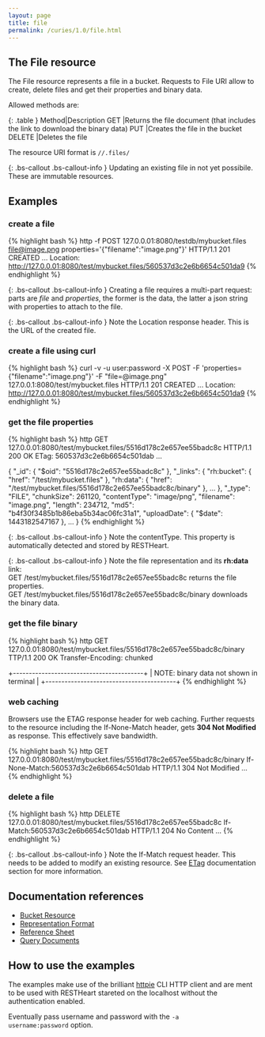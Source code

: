 ```yaml
---
layout: page
title: file
permalink: /curies/1.0/file.html
---
```


## The File resource

The File resource represents a file in a bucket.
Requests to File URI allow to create, delete files and get their properties and binary data.

Allowed methods are:

{: .table }
Method|Description
GET	|Returns the file document (that includes the link to download the binary data)
PUT	|Creates the file in the bucket
DELETE	|Deletes the file

The resource URI format is <code>/<dbname>/<bucketname>.files/<fileid></code>

{: .bs-callout .bs-callout-info }
Updating an existing file in not yet possibile. These are immutable resources.

## Examples

### create a file

{% highlight bash %}
http -f POST 127.0.0.01:8080/testdb/mybucket.files file@image.png properties='{"filename":"image.png"}'
HTTP/1.1 201 CREATED
...
Location: http://127.0.0.01:8080/test/mybucket.files/560537d3c2e6b6654c501da9
{% endhighlight %}

{: .bs-callout .bs-callout-info }
Creating a file requires a multi-part request: parts are *file* and *properties*, the former is the data, the latter a json string with properties to attach to the file.

{: .bs-callout .bs-callout-info }
Note the Location response header. This is the URL of the created file.

### create a file using curl
{% highlight bash %}
curl -v -u user:password -X POST -F 'properties={"filename":"image.png"}' -F "file=@image.png" 127.0.0.1:8080/test/mybucket.files
HTTP/1.1 201 CREATED
...
Location: http://127.0.0.01:8080/test/mybucket.files/560537d3c2e6b6654c501da9
{% endhighlight %}

### get the file properties

{% highlight bash %}
http GET 127.0.0.01:8080/test/mybucket.files/5516d178c2e657ee55badc8c
HTTP/1.1 200 OK
ETag: 560537d3c2e6b6654c501dab
...

{
    "_id": {
        "$oid": "5516d178c2e657ee55badc8c"
    }, 
    "_links": {
        "rh:bucket": {
            "href": "/test/mybucket.files"
        }, 
        "rh:data": {
            "href": "/test/mybucket.files/5516d178c2e657ee55badc8c/binary"
        },
        ...
    }, 
    "_type": "FILE", 
    "chunkSize": 261120, 
    "contentType": "image/png", 
    "filename": "image.png", 
    "length": 234712, 
    "md5": "b4f30f3485b1b86eba5b34ac06fc31a1", 
    "uploadDate": {
        "$date": 1443182547167
    },
    ...
}
{% endhighlight %}

{: .bs-callout .bs-callout-info }
Note the contentType. This property is automatically detected and stored by RESTHeart.

{: .bs-callout .bs-callout-info }
Note the file representation and its **rh:data** link:<br>
GET /test/mybucket.files/5516d178c2e657ee55badc8c returns the file properties.<br>
GET /test/mybucket.files/5516d178c2e657ee55badc8c/binary downloads the binary data.

### get the file binary

{% highlight bash %}
http GET 127.0.0.01:8080/test/mybucket.files/5516d178c2e657ee55badc8c/binary
TTP/1.1 200 OK
Transfer-Encoding: chunked

+-----------------------------------------+
| NOTE: binary data not shown in terminal |
+-----------------------------------------+
{% endhighlight %}

### web caching

Browsers use the ETAG response header for web caching. 
Further requests to the resource including the If-None-Match header, gets **304 Not Modified** as response.
This effectively save bandwidth.

{% highlight bash %}
http GET 127.0.0.01:8080/test/mybucket.files/5516d178c2e657ee55badc8c/binary If-None-Match:560537d3c2e6b6654c501dab
HTTP/1.1 304 Not Modified
...
{% endhighlight %}

### delete a file

{% highlight bash %}
http DELETE 127.0.0.01:8080/test/mybucket.files/5516d178c2e657ee55badc8c If-Match:560537d3c2e6b6654c501dab
HTTP/1.1 204 No Content
...
{% endhighlight %}

{: .bs-callout .bs-callout-info }
Note the If-Match request header. This needs to be added to modify an existing resource. 
See [ETag](https://softinstigate.atlassian.net/wiki/x/hICM) documentation section for more information.

## Documentation references

* [Bucket Resource](bucket.html)
* <a href="https://softinstigate.atlassian.net/wiki/x/UICM" target="_blank">Representation Format</a>
* <a href="https://softinstigate.atlassian.net/wiki/x/SoCM" target="_blank">Reference Sheet</a>
* <a href="https://softinstigate.atlassian.net/wiki/x/XACk" target="_blank">Query Documents</a>

## How to use the examples
The examples make use of the brilliant [httpie](https://github.com/jkbrzt/httpie) CLI HTTP client and are ment to be used with RESTHeart stareted on the localhost without the authentication enabled.

Eventually pass username and password with the <code>-a username:password</code> option.